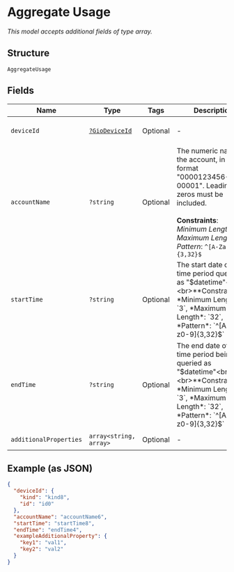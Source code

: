 
# Aggregate Usage

*This model accepts additional fields of type array.*

## Structure

`AggregateUsage`

## Fields

| Name | Type | Tags | Description | Getter | Setter |
|  --- | --- | --- | --- | --- | --- |
| `deviceId` | [`?GioDeviceId`](../../doc/models/gio-device-id.md) | Optional | - | getDeviceId(): ?GioDeviceId | setDeviceId(?GioDeviceId deviceId): void |
| `accountName` | `?string` | Optional | The numeric name of the account, in the format "0000123456-00001". Leading zeros must be included.<br><br>**Constraints**: *Minimum Length*: `3`, *Maximum Length*: `32`, *Pattern*: `^[A-Za-z0-9]{3,32}$` | getAccountName(): ?string | setAccountName(?string accountName): void |
| `startTime` | `?string` | Optional | The start date of the time period queried as "$datetime"<br><br>**Constraints**: *Minimum Length*: `3`, *Maximum Length*: `32`, *Pattern*: `^[A-Za-z0-9]{3,32}$` | getStartTime(): ?string | setStartTime(?string startTime): void |
| `endTime` | `?string` | Optional | The end date of the time period being queried as "$datetime"<br><br>**Constraints**: *Minimum Length*: `3`, *Maximum Length*: `32`, *Pattern*: `^[A-Za-z0-9]{3,32}$` | getEndTime(): ?string | setEndTime(?string endTime): void |
| `additionalProperties` | `array<string, array>` | Optional | - | findAdditionalProperty(string key): array | additionalProperty(string key, array value): void |

## Example (as JSON)

```json
{
  "deviceId": {
    "kind": "kind8",
    "id": "id0"
  },
  "accountName": "accountName6",
  "startTime": "startTime8",
  "endTime": "endTime4",
  "exampleAdditionalProperty": {
    "key1": "val1",
    "key2": "val2"
  }
}
```

